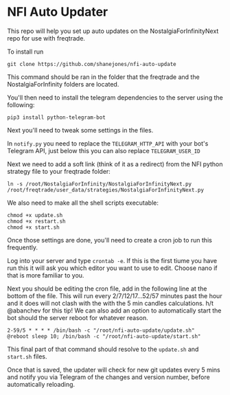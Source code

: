 # NFI Auto Updater

This repo will help you set up auto updates on the NostalgiaForInfinityNext repo for use with freqtrade.

To install run 

```
git clone https://github.com/shanejones/nfi-auto-update
```

This command should be ran in the folder that the freqtrade and the NostalgiaForInfinity folders are located.

You'll then need to install the telegram dependencies to the server using the following:

```
pip3 install python-telegram-bot
```

Next you'll need to tweak some settings in the files.

In `notify.py` you need to replace the `TELEGRAM_HTTP_API` with your bot's Telegram API, just below this you can also replace `TELEGRAM_USER_ID`

Next we need to add a soft link (think of it as a redirect) from the NFI python strategy file to your freqtrade folder:

```
ln -s /root/NostalgiaForInfinity/NostalgiaForInfinityNext.py /root/freqtrade/user_data/strategies/NostalgiaForInfinityNext.py
```

We also need to make all the shell scripts executable:

```
chmod +x update.sh
chmod +x restart.sh
chmod +x start.sh
```

Once those settings are done, you'll need to create a cron job to run this frequently.

Log into your server and type `crontab -e`. If this is the first tiume you have run this it will ask you which editor you want to use to edit. Choose nano if that is more familiar to you.

Next you should be editing the cron file, add in the following line at the bottom of the file. This will run every 2/7/12/17...52/57 minutes past the hour and it does will not clash with the with the 5 min candles calculations. h/t @abanchev for this tip! We can also add an option to automatically start the bot should the server reboot for whatever reason.

```
2-59/5 * * * * /bin/bash -c "/root/nfi-auto-update/update.sh"
@reboot sleep 10; /bin/bash -c "/root/nfi-auto-update/start.sh"
```

This final part of that command should resolve to the `update.sh` and `start.sh` files. 

Once that is saved, the updater will check for new git updates every 5 mins and notify you via Telegram of the changes and version number, before automatically reloading.

